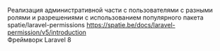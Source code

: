 Реализация административной части с пользователями с разными ролями и разрешениями с использованием популярного пакета spatie/laravel-permissions
https://spatie.be/docs/laravel-permission/v5/introduction <br/>
Фреймворк Laravel 8
